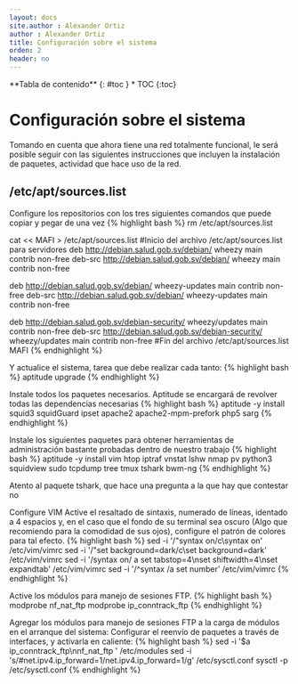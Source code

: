 ```yaml
---
layout: docs
site.author : Alexander Ortiz
author : Alexander Ortiz
title: Configuración sobre el sistema
orden: 2
header: no
---
```


<div class="panel radius" markdown="1">
**Tabla de contenido**
{: #toc }
*  TOC
{:toc}
</div>

# Configuración sobre el sistema

Tomando en cuenta que ahora tiene una red totalmente funcional, le será posible seguir con las siguientes instrucciones que incluyen la instalación de paquetes, actividad que hace uso de la red.

## /etc/apt/sources.list
Configure los repositorios con los tres siguientes comandos que puede copiar y pegar de una vez
{% highlight bash %}
rm /etc/apt/sources.list

cat << MAFI > /etc/apt/sources.list 
#Inicio del archivo /etc/apt/sources.list para servidores
deb http://debian.salud.gob.sv/debian/ wheezy main contrib non-free
deb-src http://debian.salud.gob.sv/debian/ wheezy main contrib non-free

deb http://debian.salud.gob.sv/debian/ wheezy-updates main contrib non-free
deb-src http://debian.salud.gob.sv/debian/ wheezy-updates main contrib non-free

deb http://debian.salud.gob.sv/debian-security/ wheezy/updates main contrib non-free
deb-src http://debian.salud.gob.sv/debian-security/ wheezy/updates main contrib non-free
#Fin del archivo /etc/apt/sources.list
MAFI
{% endhighlight %}

Y actualice el sistema, tarea que debe realizar cada tanto:
{% highlight bash %}
aptitude upgrade 
{% endhighlight %}


Instale todos los paquetes necesarios. Aptitude se encargará de revolver todas las dependencias necesarias
{% highlight bash %}
aptitude -y install squid3 squidGuard ipset apache2 apache2-mpm-prefork php5 sarg
{% endhighlight %}

Instale los siguientes paquetes para obtener herramientas de administración bastante probadas dentro de nuestro trabajo
{% highlight bash %}
aptitude -y install vim htop iptraf vnstat lshw nmap pv python3 squidview sudo tcpdump tree tmux tshark bwm-ng
{% endhighlight %}

Atento al paquete tshark, que hace una pregunta a la que hay que contestar no

Configure VIM
Active el resaltado de sintaxis, numerado de líneas,  identado a 4 espacios y, en el caso que el fondo de su terminal sea oscuro (Algo que recomiendo para la comodidad de sus ojos), configure el patrón de colores para tal efecto.
{% highlight bash %}
sed -i '/\"syntax on/c\syntax on' /etc/vim/vimrc
sed -i '/\"set background=dark/c\set background=dark' /etc/vim/vimrc
sed -i '/syntax on/ a set tabstop=4\nset shiftwidth=4\nset expandtab' /etc/vim/vimrc
sed -i '/^syntax /a set number' /etc/vim/vimrc
{% endhighlight %}

Active los módulos para manejo de sesiones FTP.
{% highlight bash %}
modprobe nf_nat_ftp
modprobe ip_conntrack_ftp
{% endhighlight %}

Agregar los módulos para manejo de sesiones FTP  a la carga de módulos en el arranque del sistema:
Configurar el reenvío de paquetes a través de interfaces, y activarla en caliente:
{% highlight bash %}
sed -i '$a ip_conntrack_ftp\nnf_nat_ftp ' /etc/modules
sed -i 's/#net.ipv4.ip_forward=1/net.ipv4.ip_forward=1/g' /etc/sysctl.conf
sysctl -p /etc/sysctl.conf
{% endhighlight %}
